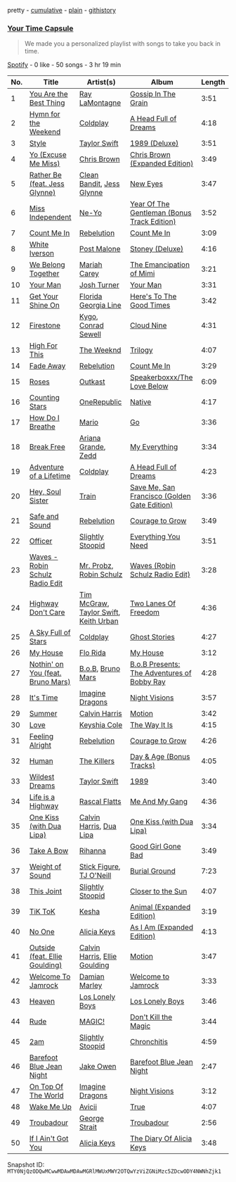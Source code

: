 pretty - [cumulative](/playlists/cumulative/37i9dQZF1EuGR7rEA0UUF1.md) - [plain](/playlists/plain/37i9dQZF1EuGR7rEA0UUF1) - [githistory](https://github.githistory.xyz/mackorone/spotify-playlist-archive/blob/main/playlists/plain/37i9dQZF1EuGR7rEA0UUF1)

### [Your Time Capsule](https://open.spotify.com/playlist/37i9dQZF1EuGR7rEA0UUF1)

> We made you a personalized playlist with songs to take you back in time.

[Spotify](https://open.spotify.com/user/spotify) - 0 like - 50 songs - 3 hr 19 min

| No. | Title | Artist(s) | Album | Length |
|---|---|---|---|---|
| 1 | [You Are the Best Thing](https://open.spotify.com/track/1jyddn36UN4tVsJGtaJfem) | [Ray LaMontagne](https://open.spotify.com/artist/6DoH7ywD5BcQvjloe9OcIj) | [Gossip In The Grain](https://open.spotify.com/album/2CbLBSlkvh2vR4JRLDRQso) | 3:51 |
| 2 | [Hymn for the Weekend](https://open.spotify.com/track/3RiPr603aXAoi4GHyXx0uy) | [Coldplay](https://open.spotify.com/artist/4gzpq5DPGxSnKTe4SA8HAU) | [A Head Full of Dreams](https://open.spotify.com/album/3cfAM8b8KqJRoIzt3zLKqw) | 4:18 |
| 3 | [Style](https://open.spotify.com/track/0ug5NqcwcFR2xrfTkc7k8e) | [Taylor Swift](https://open.spotify.com/artist/06HL4z0CvFAxyc27GXpf02) | [1989 \(Deluxe\)](https://open.spotify.com/album/1yGbNOtRIgdIiGHOEBaZWf) | 3:51 |
| 4 | [Yo \(Excuse Me Miss\)](https://open.spotify.com/track/7DFnq8FYhHMCylykf6ZCxA) | [Chris Brown](https://open.spotify.com/artist/7bXgB6jMjp9ATFy66eO08Z) | [Chris Brown \(Expanded Edition\)](https://open.spotify.com/album/49gaz5rhWWgqCw61M9700v) | 3:49 |
| 5 | [Rather Be \(feat\. Jess Glynne\)](https://open.spotify.com/track/0TVV2gFROJaB3kIZyCUvIY) | [Clean Bandit](https://open.spotify.com/artist/6MDME20pz9RveH9rEXvrOM), [Jess Glynne](https://open.spotify.com/artist/4ScCswdRlyA23odg9thgIO) | [New Eyes](https://open.spotify.com/album/0VDMjDj2AwPQXWQ7XhN9gG) | 3:47 |
| 6 | [Miss Independent](https://open.spotify.com/track/34ceTg8ChN5HjrqiIYCn9Q) | [Ne\-Yo](https://open.spotify.com/artist/21E3waRsmPlU7jZsS13rcj) | [Year Of The Gentleman \(Bonus Track Edition\)](https://open.spotify.com/album/6dTn9vJSxVTIGm4Cu5dH4x) | 3:52 |
| 7 | [Count Me In](https://open.spotify.com/track/0BweE3lWBMXRPWWLtLV5z8) | [Rebelution](https://open.spotify.com/artist/2WjvvwAX0mdWwq3aFuUdtc) | [Count Me In](https://open.spotify.com/album/05SuSxEPuEJI1RnwTcOCRg) | 3:09 |
| 8 | [White Iverson](https://open.spotify.com/track/6eT7xZZlB2mwyzJ2sUKG6w) | [Post Malone](https://open.spotify.com/artist/246dkjvS1zLTtiykXe5h60) | [Stoney \(Deluxe\)](https://open.spotify.com/album/5s0rmjP8XOPhP6HhqOhuyC) | 4:16 |
| 9 | [We Belong Together](https://open.spotify.com/track/3LmvfNUQtglbTrydsdIqFU) | [Mariah Carey](https://open.spotify.com/artist/4iHNK0tOyZPYnBU7nGAgpQ) | [The Emancipation of Mimi](https://open.spotify.com/album/43iBTEWECK7hSnE0p6GgNo) | 3:21 |
| 10 | [Your Man](https://open.spotify.com/track/1WzAeadSKJhqykZFbJNmQv) | [Josh Turner](https://open.spotify.com/artist/7vCtweS8UVAXTyau2j0rDT) | [Your Man](https://open.spotify.com/album/5NATaOfEAcyQFATqWZRKLO) | 3:31 |
| 11 | [Get Your Shine On](https://open.spotify.com/track/6s9ICeczYOfbHHIaSMq9jd) | [Florida Georgia Line](https://open.spotify.com/artist/3b8QkneNDz4JHKKKlLgYZg) | [Here's To The Good Times](https://open.spotify.com/album/5MH765pytbQasmDxXArTah) | 3:42 |
| 12 | [Firestone](https://open.spotify.com/track/1I8tHoNBFTuoJAlh4hfVVE) | [Kygo](https://open.spotify.com/artist/23fqKkggKUBHNkbKtXEls4), [Conrad Sewell](https://open.spotify.com/artist/1rw8ZTLnDHd74TWDDukjVi) | [Cloud Nine](https://open.spotify.com/album/0uMIzWh1uEpHEBell4rlF8) | 4:31 |
| 13 | [High For This](https://open.spotify.com/track/5fohLPNqO6TqwrZ7BoUWUT) | [The Weeknd](https://open.spotify.com/artist/1Xyo4u8uXC1ZmMpatF05PJ) | [Trilogy](https://open.spotify.com/album/5EbpxRwbbpCJUepbqVTZ1U) | 4:07 |
| 14 | [Fade Away](https://open.spotify.com/track/4TyCnstYu6LGrjka5WW6ft) | [Rebelution](https://open.spotify.com/artist/2WjvvwAX0mdWwq3aFuUdtc) | [Count Me In](https://open.spotify.com/album/05SuSxEPuEJI1RnwTcOCRg) | 3:29 |
| 15 | [Roses](https://open.spotify.com/track/6bUNEbXT7HovLW6BgPCBsb) | [Outkast](https://open.spotify.com/artist/1G9G7WwrXka3Z1r7aIDjI7) | [Speakerboxxx/The Love Below](https://open.spotify.com/album/1UsmQ3bpJTyK6ygoOOjG1r) | 6:09 |
| 16 | [Counting Stars](https://open.spotify.com/track/2tpWsVSb9UEmDRxAl1zhX1) | [OneRepublic](https://open.spotify.com/artist/5Pwc4xIPtQLFEnJriah9YJ) | [Native](https://open.spotify.com/album/20lOt6G8MHv8ZO7ViOmiP7) | 4:17 |
| 17 | [How Do I Breathe](https://open.spotify.com/track/174rZBKJAqD10VBnOjlQQ3) | [Mario](https://open.spotify.com/artist/20s0P9QLxGqKuCsGwFsp7w) | [Go](https://open.spotify.com/album/23heJEeNSmPytB3UpSJ3iD) | 3:36 |
| 18 | [Break Free](https://open.spotify.com/track/3emCzvUm5FsQnofdNQL73a) | [Ariana Grande](https://open.spotify.com/artist/66CXWjxzNUsdJxJ2JdwvnR), [Zedd](https://open.spotify.com/artist/2qxJFvFYMEDqd7ui6kSAcq) | [My Everything](https://open.spotify.com/album/41zTgMSJC9mF6NyBkXXxZr) | 3:34 |
| 19 | [Adventure of a Lifetime](https://open.spotify.com/track/69uxyAqqPIsUyTO8txoP2M) | [Coldplay](https://open.spotify.com/artist/4gzpq5DPGxSnKTe4SA8HAU) | [A Head Full of Dreams](https://open.spotify.com/album/3cfAM8b8KqJRoIzt3zLKqw) | 4:23 |
| 20 | [Hey, Soul Sister](https://open.spotify.com/track/4HlFJV71xXKIGcU3kRyttv) | [Train](https://open.spotify.com/artist/3FUY2gzHeIiaesXtOAdB7A) | [Save Me, San Francisco \(Golden Gate Edition\)](https://open.spotify.com/album/1CwXS6MAz8Wo7K4TzW9iuR) | 3:36 |
| 21 | [Safe and Sound](https://open.spotify.com/track/5GQaLen4w5m5YiJmzYfegN) | [Rebelution](https://open.spotify.com/artist/2WjvvwAX0mdWwq3aFuUdtc) | [Courage to Grow](https://open.spotify.com/album/581TFVtaXAO5GeU5Ry324y) | 3:49 |
| 22 | [Officer](https://open.spotify.com/track/28OkLLntKaxV9Fxk79sQkD) | [Slightly Stoopid](https://open.spotify.com/artist/6MxlVTY6PmY8Nyn16fvxtb) | [Everything You Need](https://open.spotify.com/album/6SivmmHM5n3CCsU99XDFYi) | 3:51 |
| 23 | [Waves \- Robin Schulz Radio Edit](https://open.spotify.com/track/5Sf3GyLEAzJXxZ5mbCPXTu) | [Mr\. Probz](https://open.spotify.com/artist/33W1pnW9zScZtYTnAoWnOT), [Robin Schulz](https://open.spotify.com/artist/3t5xRXzsuZmMDkQzgOX35S) | [Waves \(Robin Schulz Radio Edit\)](https://open.spotify.com/album/7l4LGPXk2mB80WgXy4VeuB) | 3:28 |
| 24 | [Highway Don't Care](https://open.spotify.com/track/4wFUdSCer8bdQsrp1M90sa) | [Tim McGraw](https://open.spotify.com/artist/6roFdX1y5BYSbp60OTJWMd), [Taylor Swift](https://open.spotify.com/artist/06HL4z0CvFAxyc27GXpf02), [Keith Urban](https://open.spotify.com/artist/0u2FHSq3ln94y5Q57xazwf) | [Two Lanes Of Freedom](https://open.spotify.com/album/1O3BsjGx9plSOJ036ZY4Fl) | 4:36 |
| 25 | [A Sky Full of Stars](https://open.spotify.com/track/0FDzzruyVECATHXKHFs9eJ) | [Coldplay](https://open.spotify.com/artist/4gzpq5DPGxSnKTe4SA8HAU) | [Ghost Stories](https://open.spotify.com/album/2G4AUqfwxcV1UdQjm2ouYr) | 4:27 |
| 26 | [My House](https://open.spotify.com/track/6Knv6wdA0luoMUuuoYi2i1) | [Flo Rida](https://open.spotify.com/artist/0jnsk9HBra6NMjO2oANoPY) | [My House](https://open.spotify.com/album/5lkNnHVlnCCCV304t89wOH) | 3:12 |
| 27 | [Nothin' on You \(feat\. Bruno Mars\)](https://open.spotify.com/track/59dLtGBS26x7kc0rHbaPrq) | [B.o.B](https://open.spotify.com/artist/5ndkK3dpZLKtBklKjxNQwT), [Bruno Mars](https://open.spotify.com/artist/0du5cEVh5yTK9QJze8zA0C) | [B.o.B Presents: The Adventures of Bobby Ray](https://open.spotify.com/album/7apLPYT8szV1IqTxyVSy5P) | 4:28 |
| 28 | [It's Time](https://open.spotify.com/track/6BtmXhTJMM9sBTHeYYASGz) | [Imagine Dragons](https://open.spotify.com/artist/53XhwfbYqKCa1cC15pYq2q) | [Night Visions](https://open.spotify.com/album/6htgf3qv7vGcsdxLCDxKp8) | 3:57 |
| 29 | [Summer](https://open.spotify.com/track/6YUTL4dYpB9xZO5qExPf05) | [Calvin Harris](https://open.spotify.com/artist/7CajNmpbOovFoOoasH2HaY) | [Motion](https://open.spotify.com/album/48zisMeiXniWLzOQghbPqS) | 3:42 |
| 30 | [Love](https://open.spotify.com/track/0W4NhJhcqKCqEP2GIpDCDq) | [Keyshia Cole](https://open.spotify.com/artist/1vfezMIyCr4XUdYRaKIKi3) | [The Way It Is](https://open.spotify.com/album/4zEAsP0RIfbGARdtsgAaUV) | 4:15 |
| 31 | [Feeling Alright](https://open.spotify.com/track/2EDRUNdur7CGV2W2mwIRoS) | [Rebelution](https://open.spotify.com/artist/2WjvvwAX0mdWwq3aFuUdtc) | [Courage to Grow](https://open.spotify.com/album/581TFVtaXAO5GeU5Ry324y) | 4:26 |
| 32 | [Human](https://open.spotify.com/track/1sTsuZTdANkiFd7T34H3nb) | [The Killers](https://open.spotify.com/artist/0C0XlULifJtAgn6ZNCW2eu) | [Day & Age \(Bonus Tracks\)](https://open.spotify.com/album/0Ug5scDXUIgGN8yanDBLQw) | 4:05 |
| 33 | [Wildest Dreams](https://open.spotify.com/track/3fVnlF4pGqWI9flVENcT28) | [Taylor Swift](https://open.spotify.com/artist/06HL4z0CvFAxyc27GXpf02) | [1989](https://open.spotify.com/album/5fy0X0JmZRZnVa2UEicIOl) | 3:40 |
| 34 | [Life is a Highway](https://open.spotify.com/track/2Fs18NaCDuluPG1DHGw1XG) | [Rascal Flatts](https://open.spotify.com/artist/0a1gHP0HAqALbEyxaD5Ngn) | [Me And My Gang](https://open.spotify.com/album/5XPdkIryKSpTKW21HUtvV0) | 4:36 |
| 35 | [One Kiss \(with Dua Lipa\)](https://open.spotify.com/track/7ef4DlsgrMEH11cDZd32M6) | [Calvin Harris](https://open.spotify.com/artist/7CajNmpbOovFoOoasH2HaY), [Dua Lipa](https://open.spotify.com/artist/6M2wZ9GZgrQXHCFfjv46we) | [One Kiss \(with Dua Lipa\)](https://open.spotify.com/album/7GEzhoTiqcPYkOprWQu581) | 3:34 |
| 36 | [Take A Bow](https://open.spotify.com/track/39afswHs17v53znQm1gDTY) | [Rihanna](https://open.spotify.com/artist/5pKCCKE2ajJHZ9KAiaK11H) | [Good Girl Gone Bad](https://open.spotify.com/album/1YhbfKnjrFgnYyWz6cn9mN) | 3:49 |
| 37 | [Weight of Sound](https://open.spotify.com/track/3W4x7fZhMHw2pE6wyBzzF8) | [Stick Figure](https://open.spotify.com/artist/5SXEylV07TC57eanSxxg4R), [TJ O'Neill](https://open.spotify.com/artist/4maVD6NJFM9n1U8z0Vd262) | [Burial Ground](https://open.spotify.com/album/1bAQmWedFHr9gkf7iBlqAE) | 7:23 |
| 38 | [This Joint](https://open.spotify.com/track/6wxGZ8D8lAuJpocaTAVVyL) | [Slightly Stoopid](https://open.spotify.com/artist/6MxlVTY6PmY8Nyn16fvxtb) | [Closer to the Sun](https://open.spotify.com/album/5FWZm9haAG0NhY6WmdS4oW) | 4:07 |
| 39 | [TiK ToK](https://open.spotify.com/track/0HPD5WQqrq7wPWR7P7Dw1i) | [Kesha](https://open.spotify.com/artist/6LqNN22kT3074XbTVUrhzX) | [Animal \(Expanded Edition\)](https://open.spotify.com/album/6fpLLJsDSSAlToEDW2jv4F) | 3:19 |
| 40 | [No One](https://open.spotify.com/track/6IwKcFdiRQZOWeYNhUiWIv) | [Alicia Keys](https://open.spotify.com/artist/3DiDSECUqqY1AuBP8qtaIa) | [As I Am \(Expanded Edition\)](https://open.spotify.com/album/6KlxyxhXEDo1LdheFulN7h) | 4:13 |
| 41 | [Outside \(feat\. Ellie Goulding\)](https://open.spotify.com/track/7MmG8p0F9N3C4AXdK6o6Eb) | [Calvin Harris](https://open.spotify.com/artist/7CajNmpbOovFoOoasH2HaY), [Ellie Goulding](https://open.spotify.com/artist/0X2BH1fck6amBIoJhDVmmJ) | [Motion](https://open.spotify.com/album/48zisMeiXniWLzOQghbPqS) | 3:47 |
| 42 | [Welcome To Jamrock](https://open.spotify.com/track/22AbXxQbMdVqEz7xJjhccG) | [Damian Marley](https://open.spotify.com/artist/3QJzdZJYIAcoET1GcfpNGi) | [Welcome to Jamrock](https://open.spotify.com/album/4Y0PrDckfFKxKaVXsscDLB) | 3:33 |
| 43 | [Heaven](https://open.spotify.com/track/1XcUn5PE9d42zWamWgRG2x) | [Los Lonely Boys](https://open.spotify.com/artist/4aSEmLLxLX9wR5aLMllOKj) | [Los Lonely Boys](https://open.spotify.com/album/6kNz22txs8mOmSxoQVPTDA) | 3:46 |
| 44 | [Rude](https://open.spotify.com/track/6RtPijgfPKROxEzTHNRiDp) | [MAGIC!](https://open.spotify.com/artist/0DxeaLnv6SyYk2DOqkLO8c) | [Don't Kill the Magic](https://open.spotify.com/album/0RZ4Ct4vegYBmL9g88TBNi) | 3:44 |
| 45 | [2am](https://open.spotify.com/track/4cs6ORX8aKd6rtVdwAnnel) | [Slightly Stoopid](https://open.spotify.com/artist/6MxlVTY6PmY8Nyn16fvxtb) | [Chronchitis](https://open.spotify.com/album/2lKYJFAYLywsVOxLMRoAOe) | 4:59 |
| 46 | [Barefoot Blue Jean Night](https://open.spotify.com/track/3ts6xK5GzfMAAriT9AIBmP) | [Jake Owen](https://open.spotify.com/artist/1n2pb9Tsfe4SwAjmUac6YT) | [Barefoot Blue Jean Night](https://open.spotify.com/album/4GeJssW5iLOSLOIXhLfOUJ) | 2:47 |
| 47 | [On Top Of The World](https://open.spotify.com/track/213x4gsFDm04hSqIUkg88w) | [Imagine Dragons](https://open.spotify.com/artist/53XhwfbYqKCa1cC15pYq2q) | [Night Visions](https://open.spotify.com/album/6nxDQi0FeEwccEPJeNySoS) | 3:12 |
| 48 | [Wake Me Up](https://open.spotify.com/track/3B0irDyS69y5eAz15xV2Ee) | [Avicii](https://open.spotify.com/artist/1vCWHaC5f2uS3yhpwWbIA6) | [True](https://open.spotify.com/album/16WbLPydnmtI3gQJ4MHZ9J) | 4:07 |
| 49 | [Troubadour](https://open.spotify.com/track/4qjmnM1aYvayCTDd0uuRKH) | [George Strait](https://open.spotify.com/artist/5vngPClqofybhPERIqQMYd) | [Troubadour](https://open.spotify.com/album/3dFuEcl4rdwVFH3CWYgRPJ) | 2:56 |
| 50 | [If I Ain't Got You](https://open.spotify.com/track/3XVBdLihbNbxUwZosxcGuJ) | [Alicia Keys](https://open.spotify.com/artist/3DiDSECUqqY1AuBP8qtaIa) | [The Diary Of Alicia Keys](https://open.spotify.com/album/6TqRKHLjDu5QZuC8u5Woij) | 3:48 |

Snapshot ID: `MTY0NjQzODQwMCwwMDAwMDAwMGRlMWUxMWY2OTQwYzViZGNiMzc5ZDcwODY4NWNhZjk1`